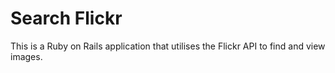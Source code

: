 # Search Flickr

This is a Ruby on Rails application that utilises the Flickr API to find and view images.

